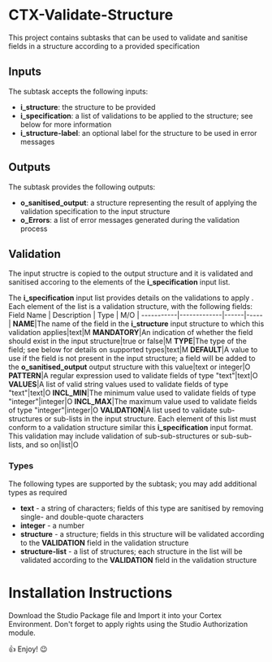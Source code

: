 # CTX-Validate-Structure
This project contains subtasks that can be used to validate and sanitise fields in a structure according to a provided specification


## Inputs
The subtask accepts the following inputs:
- **i_structure**: the structure to be provided
- **i_specification**: a list of validations to be applied to the structure; see below for more information
- **i_structure-label**: an optional label for the structure to be used in error messages

## Outputs
The subtask provides the following outputs:
- **o_sanitised_output**: a structure representing the result of applying the validation specification to the input structure
- **o_Errors**: a list of error messages generated during the validation process

## Validation
The input structre is copied to the output structure and it is validated and sanitised accoring to the elements of the **i_specification** input list.

The **i_specification** input list provides details on the validations to apply . Each element of the list is a validation structure, with the following fields:
Field Name | Description | Type | M/O |
-----------|-------------|------|-----|
**NAME**|The name of the field in the **i_structure** input structure to which this validation applies|text|M
**MANDATORY**|An indication of whether the field should exist in the input structure|true or false|M
**TYPE**|The type of the field; see below for details on supported types|text|M
**DEFAULT**|A value to use if the field is not present in the input structure; a field will be added to the **o_sanitised_output** output structure with this value|text or integer|O
**PATTERN**|A regular expression used to validate fields of type "text"|text|O
**VALUES**|A list of valid string values used to validate fields of type "text"|text|O
**INCL_MIN**|The minimum value used to validate fields of type "integer"|integer|O
**INCL_MAX**|The maximum value used to validate fields of type "integer"|integer|O
**VALIDATION**|A list used to validate sub-structures or sub-lists in the input structure. Each element of this list must conform to a validation structure similar this **i_specification** input format. This validation may include validation of sub-sub-structures or sub-sub-lists, and so on|list|O

### Types
The following types are supported by the subtask; you may add additional types as required
- **text** - a string of characters; fields of this type are sanitised by removing single- and double-quote characters
- **integer** - a number
- **structure** - a structure; fields in this structure will be validated according to the **VALIDATION** field in the validation structure
- **structure-list** - a list of structures; each structure in the list will be validated according to the **VALIDATION** field in the validation structure

# Installation Instructions
Download the Studio Package file and Import it into your Cortex Environment.
Don't forget to apply rights using the Studio Authorization module.

:thumbsup: Enjoy! :wink:

